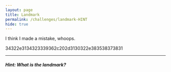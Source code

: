 ```yaml
---
layout: page
title: Landmark
permalink: /challenges/landmark-HINT
hide: true
---
```


I think I made a mistake, whoops.

34322e3134323339362c202d3130322e383538373831

---

##### Hint: What is the landmark?

<!-- Answer = carhenge -->
